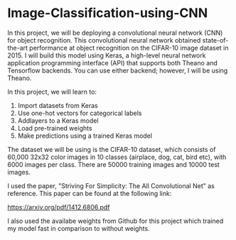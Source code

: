 # Image-Classification-using-CNN

In this project, we will be deploying a convolutional neural network (CNN) for object recognition. This convolutional neural network obtained state-of-the-art performance at object recognition on the CIFAR-10 image dataset in 2015. I will build this model using Keras, a high-level neural network application programming interface (API) that supports both Theano and Tensorflow backends. You can use either backend; however, I will be using Theano.

In this project, we will learn to:

1. Import datasets from Keras
2. Use one-hot vectors for categorical labels
3. Addlayers to a Keras model
4. Load pre-trained weights
5. Make predictions using a trained Keras model

The dataset we will be using is the CIFAR-10 dataset, which consists of 60,000 32x32 color images in 10 classes (airplace, dog, cat, bird etc), with 6000 images per class. There are 50000 training images and 10000 test images.

I used the paper, "Striving For Simplicity: The All Convolutional Net" as reference. This paper can be found at the following link:

https://arxiv.org/pdf/1412.6806.pdf

I also used the availabe weights from Github for this project which trained my model fast in comparison to without weights.
